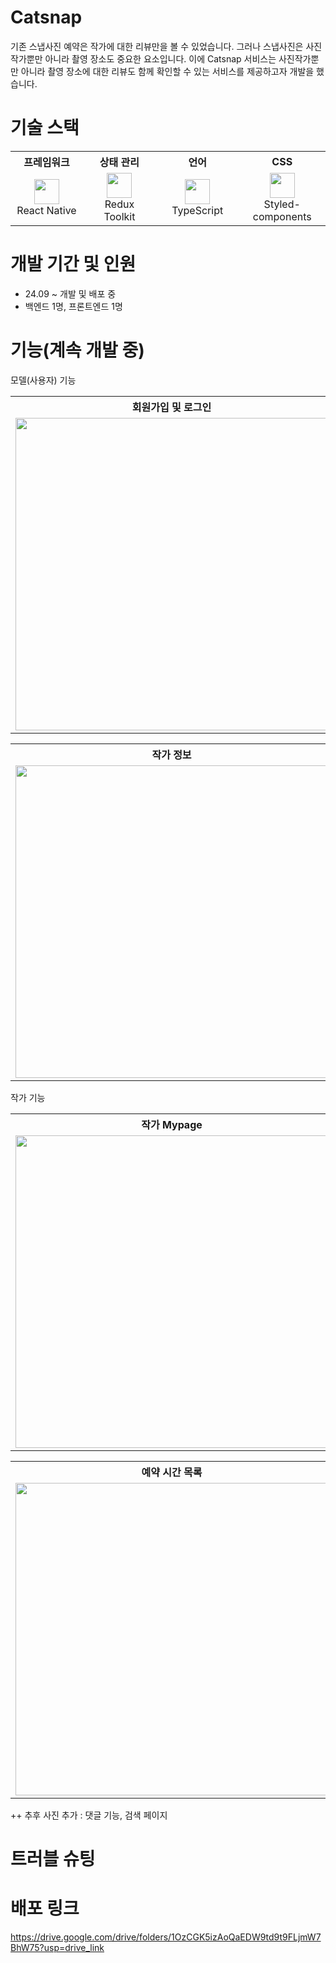 
# Catsnap

기존 스냅사진 예약은 작가에 대한 리뷰만을 볼 수 있었습니다. 그러나 스냅사진은 사진작가뿐만 아니라 촬영 장소도 중요한 요소입니다. 이에 Catsnap 서비스는 사진작가뿐만 아니라 촬영 장소에 대한 리뷰도 함께 확인할 수 있는 서비스를 제공하고자 개발을 했습니다.

# 기술 스택
<table>
  <tr>
    <th width="150px">프레임워크</th>
    <th width="150px">상태 관리</th>
    <th width="150px">언어</th>
    <th width="150px">CSS</th>
  </tr>
  <tr>
    <td align="center">
      <img src="https://github.com/user-attachments/assets/b52a60af-fa22-4486-a384-34b97087948b" width="40px"><br>
      React Native
    </td>
    <td align="center">
      <img src="https://github.com/user-attachments/assets/1f06ebdf-f53a-4d39-8495-12cbc98c48fa" width="40px"><br>
      Redux Toolkit
    </td>
    <td align="center">
      <img src="https://github.com/user-attachments/assets/f98556c2-a712-4976-a2b0-e7ad0874363e" width="40px"><br>
      TypeScript
    </td>
    <td align="center">
      <img src="https://github.com/user-attachments/assets/aa0f03d9-11a3-4e52-b1af-bb02896c78ed" width="40px"><br>
      Styled-components
    </td>
  </tr>
</table>


# 개발 기간 및 인원

- 24.09 ~ 개발 및 배포 중
- 백엔드 1명, 프론트엔드 1명

# 기능(계속 개발 중)

모델(사용자) 기능

<table>
  <tr>
    <th width="500px">회원가입 및 로그인</th>
    <th width="500px">메인 페이지</th>
    <th width="500px">내 예약 현황</th>
  </tr>
  <tr>
    <td align="center">
    <img src="https://github.com/user-attachments/assets/9bf66b06-9e31-45df-8a91-c56ab7b5b86a"  width="500px" ><br>
    </td>
       <td align="center">
      <img src="https://github.com/user-attachments/assets/bfe07887-8095-4ced-9c6c-7200640883cc"  width="500px" ><br>
    </td>
    <td align="center">
      <img src="https://github.com/user-attachments/assets/ede4395b-2a22-4d67-9522-b7c8ec89f67d" width="500px"><br>
    </td>
  </tr>
</table>
  <table>
  <tr>
    <th width="500px">작가 정보</th>
    <th width="500px">예약 잡기</th>
    <th width="500px">리뷰 작성</th>
  </tr>
  <tr>
    <td align="center">
      <img src="https://github.com/user-attachments/assets/6b147c3c-3be4-41ee-8ec1-252e6e97f68e"  width="500px" ><br>
    </td>
    <td align="center">
    <img src="https://github.com/user-attachments/assets/1217a492-016d-4430-9a8b-142187e9d91f"  width="500px" ><br>
    </td>
    <td align="center">
     <img src="https://github.com/user-attachments/assets/cf53c074-8206-4119-86d9-666f42d8b804" width="500px"><br>
    </td>
  </tr>
</table>
작가 기능
  <table>
  <tr>
    <th width="500px">작가 Mypage</th>
    <th width="500px">작가 환경 설정 메뉴</th>
    <th width="500px">예약 설정</th>
  </tr>
  <tr>
    <td align="center">
      <img src="https://github.com/user-attachments/assets/21685619-d210-4ebd-a6e5-37790180e896"  width="500px" ><br>
    </td>
    <td align="center">
    <img src="https://github.com/user-attachments/assets/1e0116b1-ca7d-4f1b-8534-8f01e276146a"  width="500px" ><br>
    </td>
    <td align="center">
      <img src="https://github.com/user-attachments/assets/7412b695-0dc9-411f-9bad-84fd27b54fc1" width="500px"><br>
    </td>
  </tr>
</table>
  <table>
  <tr>
    <th width="500px">예약 시간 목록</th>
    <th width="500px">요일별 예약 설정</th>
    <th width="500px">예약 시간 형식</th>
  </tr>
  <tr>
    <td align="center">
      <img src="https://github.com/user-attachments/assets/21685619-d210-4ebd-a6e5-37790180e896"  width="500px" ><br>
    </td>
    <td align="center">
    <img src="https://github.com/user-attachments/assets/0b9f8fbc-528f-44cf-8af1-0b56bfe2473d"  width="500px" ><br>
    </td>
    <td align="center">
      <img src="https://github.com/user-attachments/assets/4e50d2d4-c2a2-4a22-8350-02d2f1a33db1" width="500px"><br>
    </td>
  </tr>
</table>
++ 추후 사진 추가 : 댓글 기능, 검색 페이지

# 트러블 슈팅

# 배포 링크

https://drive.google.com/drive/folders/1OzCGK5izAoQaEDW9td9t9FLjmW7BhW75?usp=drive_link
